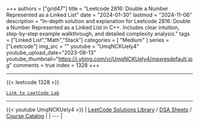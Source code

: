 
+++
authors = ["grid47"]
title = "Leetcode 2816: Double a Number Represented as a Linked List"
date = "2024-01-30"
lastmod = "2024-11-06"
description = "In-depth solution and explanation for Leetcode 2816: Double a Number Represented as a Linked List in C++. Includes clear intuition, step-by-step example walkthrough, and detailed complexity analysis."
tags = ["Linked List","Math","Stack"]
categories = [
    "Medium"
]
series = ["Leetcode"]
img_src = ""
youtube = "UmqNCKUeIy4"
youtube_upload_date="2023-08-13"
youtube_thumbnail="https://i.ytimg.com/vi/UmqNCKUeIy4/maxresdefault.jpg"
comments = true
index = 1328
+++



---
{{< leetcode 1328 >}}

[`Link to LeetCode Lab`](https://leetcode.com/problems/double-a-number-represented-as-a-linked-list/description/)

---
{{< youtube UmqNCKUeIy4 >}}
| [LeetCode Solutions Library](https://grid47.xyz/leetcode/) / [DSA Sheets](https://grid47.xyz/sheets/) / [Course Catalog](https://grid47.xyz/courses/) |
| --- |
